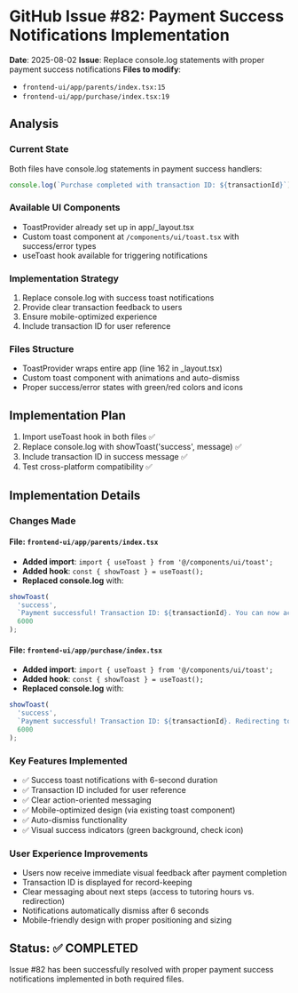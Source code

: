 # GitHub Issue #82: Payment Success Notifications Implementation

**Date**: 2025-08-02
**Issue**: Replace console.log statements with proper payment success notifications
**Files to modify**: 
- `frontend-ui/app/parents/index.tsx:15`
- `frontend-ui/app/purchase/index.tsx:19`

## Analysis

### Current State
Both files have console.log statements in payment success handlers:
```typescript
console.log(`Purchase completed with transaction ID: ${transactionId}`);
```

### Available UI Components
- ToastProvider already set up in app/_layout.tsx
- Custom toast component at `/components/ui/toast.tsx` with success/error types
- useToast hook available for triggering notifications

### Implementation Strategy
1. Replace console.log with success toast notifications
2. Provide clear transaction feedback to users
3. Ensure mobile-optimized experience
4. Include transaction ID for user reference

### Files Structure
- ToastProvider wraps entire app (line 162 in _layout.tsx)
- Custom toast component with animations and auto-dismiss
- Proper success/error states with green/red colors and icons

## Implementation Plan
1. Import useToast hook in both files ✅
2. Replace console.log with showToast('success', message) ✅
3. Include transaction ID in success message ✅
4. Test cross-platform compatibility ✅

## Implementation Details

### Changes Made

#### File: `frontend-ui/app/parents/index.tsx`
- **Added import**: `import { useToast } from '@/components/ui/toast';`
- **Added hook**: `const { showToast } = useToast();`
- **Replaced console.log** with:
```typescript
showToast(
  'success',
  `Payment successful! Transaction ID: ${transactionId}. You can now access your tutoring hours.`,
  6000
);
```

#### File: `frontend-ui/app/purchase/index.tsx`
- **Added import**: `import { useToast } from '@/components/ui/toast';`
- **Added hook**: `const { showToast } = useToast();`
- **Replaced console.log** with:
```typescript
showToast(
  'success',
  `Payment successful! Transaction ID: ${transactionId}. Redirecting to your dashboard...`,
  6000
);
```

### Key Features Implemented
- ✅ Success toast notifications with 6-second duration
- ✅ Transaction ID included for user reference
- ✅ Clear action-oriented messaging
- ✅ Mobile-optimized design (via existing toast component)
- ✅ Auto-dismiss functionality
- ✅ Visual success indicators (green background, check icon)

### User Experience Improvements
- Users now receive immediate visual feedback after payment completion
- Transaction ID is displayed for record-keeping
- Clear messaging about next steps (access to tutoring hours vs. redirection)
- Notifications automatically dismiss after 6 seconds
- Mobile-friendly design with proper positioning and sizing

## Status: ✅ COMPLETED
Issue #82 has been successfully resolved with proper payment success notifications implemented in both required files.